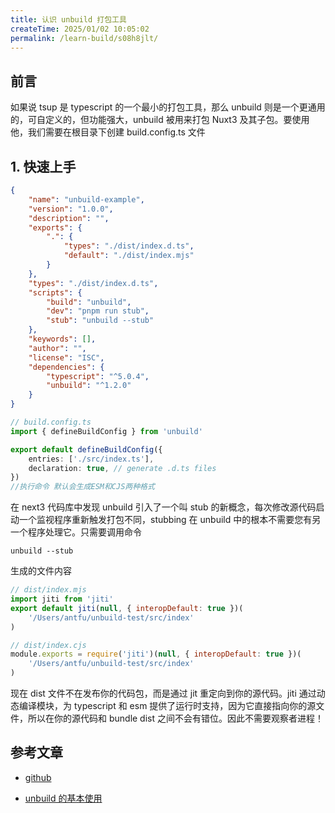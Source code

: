 ```yaml
---
title: 认识 unbuild 打包工具
createTime: 2025/01/02 10:05:02
permalink: /learn-build/s08h8jlt/
---
```


## 前言

如果说 tsup 是 typescript 的一个最小的打包工具，那么 unbuild 则是一个更通用的，可自定义的，但功能强大，unbuild 被用来打包 Nuxt3 及其子包。要使用他，我们需要在根目录下创建 build.config.ts 文件

## 1. 快速上手

```json
{
    "name": "unbuild-example",
    "version": "1.0.0",
    "description": "",
    "exports": {
        ".": {
            "types": "./dist/index.d.ts",
            "default": "./dist/index.mjs"
        }
    },
    "types": "./dist/index.d.ts",
    "scripts": {
        "build": "unbuild",
        "dev": "pnpm run stub",
        "stub": "unbuild --stub"
    },
    "keywords": [],
    "author": "",
    "license": "ISC",
    "dependencies": {
        "typescript": "^5.0.4",
        "unbuild": "^1.2.0"
    }
}
```

```ts
// build.config.ts
import { defineBuildConfig } from 'unbuild'

export default defineBuildConfig({
    entries: ['./src/index.ts'],
    declaration: true, // generate .d.ts files
})
//执行命令 默认会生成ESM和CJS两种格式
```

在 next3 代码库中发现 unbuild 引入了一个叫 stub 的新概念，每次修改源代码启动一个监视程序重新触发打包不同，stubbing 在 unbuild 中的根本不需要您有另一个程序处理它。只需要调用命令

```shell
unbuild --stub

```

生成的文件内容

```js
// dist/index.mjs
import jiti from 'jiti'
export default jiti(null, { interopDefault: true })(
    '/Users/antfu/unbuild-test/src/index'
)

// dist/index.cjs
module.exports = require('jiti')(null, { interopDefault: true })(
    '/Users/antfu/unbuild-test/src/index'
)
```

现在 dist 文件不在发布你的代码包，而是通过 jit 重定向到你的源代码。jiti 通过动态编译模块，为 typescript 和 esm 提供了运行时支持，因为它直接指向你的源文件，所以在你的源代码和 bundle dist 之间不会有错位。因此不需要观察者进程！

## 参考文章

-   [github](https://github.com/unjs/unbuild)

-   [unbuild 的基本使用](https://juejin.cn/post/7211053184730562618)
